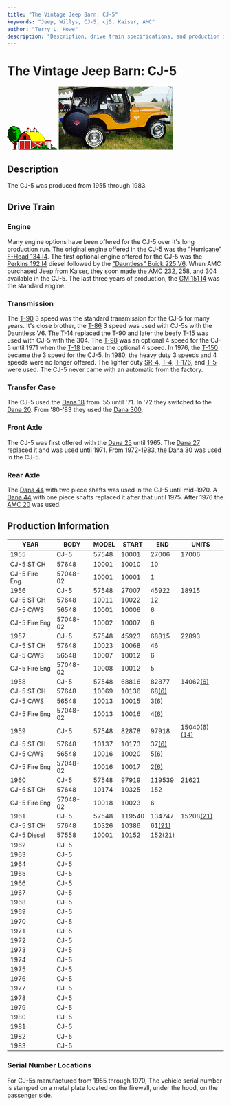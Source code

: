 ```yaml
---
title: "The Vintage Jeep Barn: CJ-5"
keywords: "Jeep, Willys, CJ-5, cj5, Kaiser, AMC"
author: "Terry L. Howe"
description: "Description, drive train specifications, and production information for the Jeep CJ-5"
---
```

# The Vintage Jeep Barn: CJ-5

![barn](/img/barn.gif) [![](/img/cj5_.jpg)](/img/cj5.jpg) 

## Description

The CJ-5 was produced from 1955 through 1983.

## Drive Train

### Engine

Many engine options have been offered for the CJ-5 over it's long production run. The original engine offered in the CJ-5 was the ["Hurricane" F-Head 134 I4](/engine/factory/hurricane134.md). The first optional engine offered for the CJ-5 was the [Perkins 192 I4](/engine/factory/perkins192.md) diesel followed by the ["Dauntless" Buick 225 V6](/engine/factory/dauntless225.md). When AMC purchased Jeep from Kaiser, they soon made the AMC [232](/engine/factory/amc232.md), [258](/engine/factory/amc258.md), and [304](/engine/factory/amc304.md) available in the CJ-5. The last three years of production, the [GM 151 I4](/engine/factory/gm151.md) was the standard engine.

### Transmission

The [T-90](/transmission/factory/t90.md) 3 speed was the standard transmission for the CJ-5 for many years. It's close brother, the [T-86](/transmission/factory/t86.md) 3 speed was used with CJ-5s with the Dauntless V6. The [T-14](/transmission/factory/t14.md) replaced the T-90 and later the beefy [ T-15](/transmission/factory/t15.md) was used with CJ-5 with the 304. The [ T-98](/transmission/factory/t18.md) was an optional 4 speed for the CJ-5 until 1971 when the [T-18](/transmission/factory/t18.md) became the optional 4 speed. In 1976, the [T-150](/transmission/factory/t150.md) became the 3 speed for the CJ-5. In 1980, the heavy duty 3 speeds and 4 speeds were no longer offered. The lighter duty [SR-4](/transmission/factory/t4.md), [T-4](/transmission/factory/t4.md), [T-176](/transmission/factory/t176.md), and [T-5](/transmission/factory/t5.md) were used. The CJ-5 never came with an automatic from the factory. 

### Transfer Case

The CJ-5 used the [Dana 18](/xfer/factory/d18.md) from '55 until '71. In '72 they switched to the [Dana 20](/xfer/factory/d20.md). From '80-'83 they used the [Dana 300](/xfer/factory/d300.md). 

### Front Axle

The CJ-5 was first offered with the [Dana 25](/axle/factory/d25.md) until 1965. The [Dana 27](/axle/factory/d27.md) replaced it and was used until 1971. From 1972-1983, the [Dana 30](/axle/factory/d30.md) was used in the CJ-5. 

### Rear Axle

The [Dana 44](/axle/factory/d44.md) with two piece shafts was used in the CJ-5 until mid-1970. A [Dana 44](/axle/factory/d44.md) with one piece shafts replaced it after that until 1975. After 1976 the [AMC 20](/axle/factory/amc20.md) was used. 

## Production Information

| YEAR           | BODY     | MODEL | START  | END                             | UNITS                                                       |
|----------------|----------|-------|--------|---------------------------------|-------------------------------------------------------------|
| 1955           | CJ-5     | 57548 | 10001  | 27006                           | 17006                                                       |
| CJ-5 ST CH     | 57648    | 10001 | 10010  | 10                              |                                                             |
| CJ-5 Fire Eng. | 57048-02 | 10001 | 10001  | 1                               |                                                             |
| 1956           | CJ-5     | 57548 | 27007  | 45922                           | 18915                                                       |
| CJ-5 ST CH     | 57648    | 10011 | 10022  | 12                              |                                                             |
| CJ-5 C/WS      | 56548    | 10001 | 10006  | 6                               |                                                             |
| CJ-5 Fire Eng  | 57048-02 | 10002 | 10007  | 6                               |                                                             |
| 1957           | CJ-5     | 57548 | 45923  | 68815                           | 22893                                                       |
| CJ-5 ST CH     | 57648    | 10023 | 10068  | 46                              |                                                             |
| CJ-5 C/WS      | 56548    | 10007 | 10012  | 6                               |                                                             |
| CJ-5 Fire Eng  | 57048-02 | 10008 | 10012  | 5                               |                                                             |
| 1958           | CJ-5     | 57548 | 68816  | 82877                           | 14062[(6)](/history/#6)                             |
| CJ-5 ST CH     | 57648    | 10069 | 10136  | 68[(6)](/history/#6)    |                                                             |
| CJ-5 C/WS      | 56548    | 10013 | 10015  | 3[(6)](/history/#6)     |                                                             |
| CJ-5 Fire Eng  | 57048-02 | 10013 | 10016  | 4[(6)](/history/#6)     |                                                             |
| 1959           | CJ-5     | 57548 | 82878  | 97918                           | 15040[(6)](/history/#6)[(14)](/history/#14) |
| CJ-5 ST CH     | 57648    | 10137 | 10173  | 37[(6)](/history/#6)    |                                                             |
| CJ-5 C/WS      | 56548    | 10016 | 10020  | 5[(6)](/history/#6)     |                                                             |
| CJ-5 Fire Eng  | 57048-02 | 10016 | 10017  | 2[(6)](/history/#6)     |                                                             |
| 1960           | CJ-5     | 57548 | 97919  | 119539                          | 21621                                                       |
| CJ-5 ST CH     | 57648    | 10174 | 10325  | 152                             |                                                             |
| CJ-5 Fire Eng  | 57048-02 | 10018 | 10023  | 6                               |                                                             |
| 1961           | CJ-5     | 57548 | 119540 | 134747                          | 15208[(21)](/history/#21)                           |
| CJ-5 ST CH     | 57648    | 10326 | 10386  | 61[(21)](/history/#21)  |                                                             |
| CJ-5 Diesel    | 57558    | 10001 | 10152  | 152[(21)](/history/#21) |                                                             |
| 1962           | CJ-5     |       |        |                                 |                                                             |
| 1963           | CJ-5     |       |        |                                 |                                                             |
| 1964           | CJ-5     |       |        |                                 |                                                             |
| 1965           | CJ-5     |       |        |                                 |                                                             |
| 1966           | CJ-5     |       |        |                                 |                                                             |
| 1967           | CJ-5     |       |        |                                 |                                                             |
| 1968           | CJ-5     |       |        |                                 |                                                             |
| 1969           | CJ-5     |       |        |                                 |                                                             |
| 1970           | CJ-5     |       |        |                                 |                                                             |
| 1971           | CJ-5     |       |        |                                 |                                                             |
| 1972           | CJ-5     |       |        |                                 |                                                             |
| 1973           | CJ-5     |       |        |                                 |                                                             |
| 1974           | CJ-5     |       |        |                                 |                                                             |
| 1975           | CJ-5     |       |        |                                 |                                                             |
| 1976           | CJ-5     |       |        |                                 |                                                             |
| 1977           | CJ-5     |       |        |                                 |                                                             |
| 1978           | CJ-5     |       |        |                                 |                                                             |
| 1979           | CJ-5     |       |        |                                 |                                                             |
| 1980           | CJ-5     |       |        |                                 |                                                             |
| 1981           | CJ-5     |       |        |                                 |                                                             |
| 1982           | CJ-5     |       |        |                                 |                                                             |
| 1983           | CJ-5     |       |        |                                 |                                                             |

### Serial Number Locations

For CJ-5s manufactured from 1955 through 1970, The vehicle serial number is stamped on a metal plate located on the firewall, under the hood, on the passenger side.